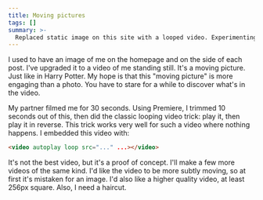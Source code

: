 ```yaml
---
title: Moving pictures
tags: []
summary: >-
  Replaced static image on this site with a looped video. Experimenting with subtle motion to mimic images at first glance.
---
```


I used to have an image of me
on the homepage and on the side of each post.
I've upgraded it to a video of me standing still.
It's a moving picture.
Just like in Harry Potter.
My hope is that this "moving picture" is more engaging than a photo.
You have to stare for a while to discover what's in the video.

My partner filmed me for 30 seconds.
Using Premiere,
I trimmed 10 seconds out of this,
then did the classic looping video trick:
play it, then play it in reverse.
This trick works very well for such a video where nothing happens.
I embedded this video with:

```html
<video autoplay loop src="..." ...></video>
```

It's not the best video,
but it's a proof of concept.
I'll make a few more videos of the same kind.
I'd like the video to be more subtly moving,
so at first it's mistaken for an image.
I'd also like a higher quality video, at least 256px square.
Also, I need a haircut.
